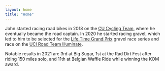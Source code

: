 ```yaml
---
layout: home
title: "Home"
---
```


John started racing road bikes in 2018 on the [CU Cycling Team](https://www.colorado.edu/sportsclub/cycling/), where he eventually became the road captain. In 2020 he started racing gravel, which led to him to be selected for the [Life Time Grand Prix](https://www.lifetimegrandprix.com) gravel race series and race on the [UCI Road Team Illuminate](https://illuminatethebike.com).

Notable results in 2021 are 3rd at Big Sugar, 1st at the Rad Dirt Fest after riding 150 miles solo, and 11th at Belgian Waffle Ride while winning the KOM award.